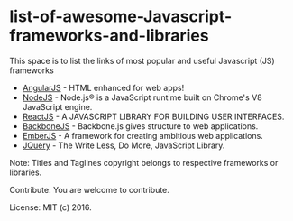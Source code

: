 # list-of-awesome-Javascript-frameworks-and-libraries
This space is to list the links of most popular and useful Javascript (JS) frameworks


* [AngularJS](https://angularjs.org/) - HTML enhanced for web apps!
* [NodeJS](https://nodejs.org/en/) - Node.js® is a JavaScript runtime built on Chrome's V8 JavaScript engine.
* [ReactJS](https://facebook.github.io/react/) - A JAVASCRIPT LIBRARY FOR BUILDING USER INTERFACES.
* [BackboneJS](http://backbonejs.org/) - Backbone.js gives structure to web applications.
* [EmberJS](http://emberjs.com/) - A framework for creating ambitious web applications.
* [JQuery](https://jquery.com/) - The Write Less, Do More, JavaScript Library.



Note: Titles and Taglines copyright belongs to respective frameworks or libraries.

Contribute: You are welcome to contribute.

License: MIT (c) 2016.
